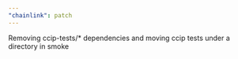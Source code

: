 ```yaml
---
"chainlink": patch
---
```


Removing ccip-tests/\* dependencies and moving ccip tests under a directory in smoke
